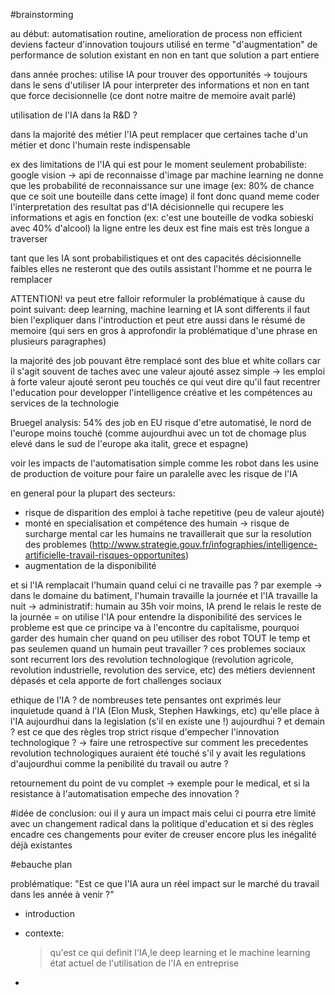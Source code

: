 #brainstorming

au début: automatisation routine, amelioration de process non efficient
deviens facteur d'innovation 
toujours utilisé en terme "d'augmentation" de performance de solution existant en non 
en tant que solution a part entiere

dans année proches: utilise IA pour trouver des opportunités 
-> toujours dans le sens d'utiliser IA pour interpreter des informations 
et non en tant que force decisionnelle (ce dont notre maitre de memoire avait parlé)

utilisation de l'IA dans la R&D ? 

dans la majorité des métier l'IA peut remplacer que certaines tache d'un métier 
et donc l'humain reste indispensable

ex des limitations de l'IA qui est pour le moment seulement probabiliste:
google vision -> api de reconnaisse d'image par machine learning 
ne donne que les probabilité de reconnaissance sur une image 
(ex: 80% de chance que ce soit une bouteille dans cette image)
il font donc quand meme coder l'interpretation des resultat
pas d'IA décisionnelle qui recupere les informations et agis en fonction
(ex: c'est une bouteille de vodka sobieski avec 40% d'alcool)
la ligne entre les deux est fine mais est très longue a traverser 

tant que les IA sont probabilistiques et ont des capacités
décisionnelle faibles elles ne resteront que des outils assistant l'homme 
et ne pourra le remplacer 

ATTENTION! va peut etre falloir reformuler la problématique à cause du
point suivant:
deep learning, machine learning et IA sont differents 
il faut bien l'expliquer dans l'introduction 
et peut etre aussi dans le résumé de memoire 
(qui sers en gros à approfondir la problématique d'une phrase en plusieurs paragraphes)


la majorité des job pouvant être remplacé sont des blue et white collars
car il s'agit souvent de taches avec une valeur ajouté assez simple 
-> les emploi à forte valeur ajouté seront peu touchés ce qui veut dire
qu'il faut recentrer l'education pour developper l'intelligence créative 
et les compétences au services de la technologie 


Bruegel analysis: 54% des job en EU risque d'etre automatisé, le nord de l'europe moins touché 
(comme aujourdhui avec un tot de chomage plus elevé dans le sud de l'europe aka italit, grece et espagne)

voir les impacts de l'automatisation simple comme les robot dans les usine de production de voiture 
pour faire un paralelle avec les risque de l'IA

en general pour la plupart des secteurs:
- risque de disparition des emploi à tache repetitive (peu de valeur ajouté)
- monté en specialisation et compétence des humain -> risque de surcharge mental car les humains ne travaillerait 
que sur la resolution des problemes (http://www.strategie.gouv.fr/infographies/intelligence-artificielle-travail-risques-opportunites)
- augmentation de la disponibilité 

et si l'IA remplacait l'humain quand celui ci ne travaille pas ? 
par exemple -> dans le domaine du batiment, l'humain travaille la journée et l'IA travaille la nuit 
            -> administratif: humain au 35h voir moins, IA prend le relais le reste de la journée 
            = on utilise l'IA pour entendre la disponibilité des services 
            le probleme est que ce principe va à l'encontre du capitalisme, pourquoi garder des humain cher quand on peu 
            utiliser des robot TOUT le temp et pas seulemen quand un humain peut travailler ? 
ces problemes sociaux sont recurrent lors des revolution technologique (revolution agricole, revolution industrielle, revolution des service, etc)
des métiers deviennent dépasés et cela apporte de fort challenges sociaux 

ethique de l'IA ? de nombreuses tete pensantes ont exprimés leur inquietude quand à l'IA 
(Elon Musk, Stephen Hawkings, etc)
qu'elle place à l'IA aujourdhui dans la legislation (s'il en existe une !) aujourdhui ? et demain ?
est ce que des règles trop strict risque d'empecher l'innovation technologique ? 
-> faire une retrospective sur comment les precedentes revolution technologiques auraient été touché s'il y avait les regulations
d'aujourdhui comme la penibilité du travail ou autre ?

retournement du point de vu complet -> exemple pour le medical, 
et si la resistance à l'automatisation empeche des innovation ?


#idée de conclusion:
oui il y aura un impact mais celui ci pourra etre limité avec un changement radical dans 
la politique d'education et si des règles encadre ces changements pour eviter de creuser 
encore plus les inégalité déjà existantes



#ebauche plan

problématique:
"Est ce que l'IA aura un réel impact sur le marché du travail dans les année à venir ?"
- introduction 

- contexte: 
    > qu'est ce qui definit l'IA,le deep learning et le machine learning 
    > état actuel de l'utilisation de l'IA en entreprise 

- 
